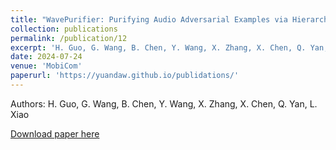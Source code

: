 ```yaml
---
title: "WavePurifier: Purifying Audio Adversarial Examples via Hierarchical Diffusion Models"
collection: publications
permalink: /publication/12
excerpt: 'H. Guo, G. Wang, B. Chen, Y. Wang, X. Zhang, X. Chen, Q. Yan, L. Xiao'
date: 2024-07-24
venue: 'MobiCom'
paperurl: 'https://yuandaw.github.io/publidations/'
---
```

Authors: H. Guo, G. Wang, B. Chen, Y. Wang, X. Zhang, X. Chen, Q. Yan, L. Xiao

<!-- [Slides](https://yuandaw.github.io//files/SDRLite.pdf) -->

[Download paper here](https://yuandaw.github.io/publidations/)

